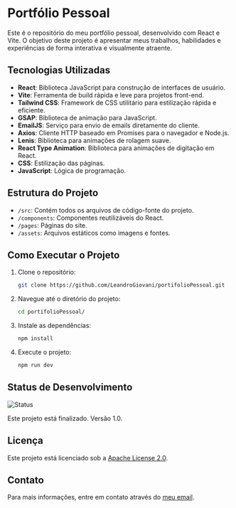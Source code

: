 # Portfólio Pessoal
Este é o repositório do meu portfólio pessoal, desenvolvido com React e Vite. O objetivo deste projeto é apresentar meus trabalhos, habilidades e experiências de forma interativa e visualmente atraente.

## Tecnologias Utilizadas
- **React**: Biblioteca JavaScript para construção de interfaces de usuário.
- **Vite**: Ferramenta de build rápida e leve para projetos front-end.
- **Tailwind CSS**: Framework de CSS utilitário para estilização rápida e eficiente.
- **GSAP**: Biblioteca de animação para JavaScript.
- **EmailJS**: Serviço para envio de emails diretamente do cliente.
- **Axios**: Cliente HTTP baseado em Promises para o navegador e Node.js.
- **Lenis**: Biblioteca para animações de rolagem suave.
- **React Type Animation**: Biblioteca para animações de digitação em React.
- **CSS**: Estilização das páginas.
- **JavaScript**: Lógica de programação.

## Estrutura do Projeto

- `/src`: Contém todos os arquivos de código-fonte do projeto.
- `/components`: Componentes reutilizáveis do React.
- `/pages`: Páginas do site.
- `/assets`: Arquivos estáticos como imagens e fontes.

## Como Executar o Projeto

1. Clone o repositório:
   ```bash
   git clone https://github.com/LeandroGiovani/portifolioPessoal.git
   ```
2. Navegue até o diretório do projeto:
   ```bash
   cd portifolioPessoal/
   ```
3. Instale as dependências:
   ```bash
   npm install
   ```
4. Execute o projeto:
   ```bash
   npm run dev
   ```

## Status de Desenvolvimento

![Status](https://img.shields.io/badge/status-finalizado-green)

Este projeto está finalizado. Versão 1.0.

## Licença

Este projeto está licenciado sob a [Apache License 2.0](http://www.apache.org/licenses/LICENSE-2.0).

## Contato

Para mais informações, entre em contato através do [meu email](mailto:leandrogiovani@outlook.com).
